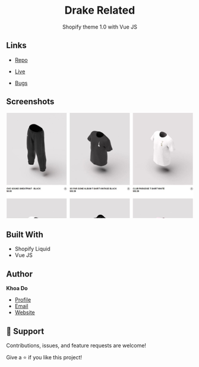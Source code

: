 <h1 align="center">Drake Related</h1>

<p align="center">Shopify theme 1.0 with Vue JS</p>

## Links

- [Repo](https://github.com/khoadodk/drake-related 'Repo')

- [Live](https://theme-related.myshopify.com/ 'Live View')

- [Bugs](https://github.com/khoadodk/drake-related/issues 'Issues Page')

## Screenshots

![Screenshot](screenshot.JPG)

## Built With

- Shopify Liquid
- Vue JS

## Author

**Khoa Do**

- [Profile](https://github.com/khoadodk 'Khoa Do')
- [Email](mailto:khoado.dk@gmail.com 'Hi!')
- [Website](https://khoado.dev 'Welcome')

## 🤝 Support

Contributions, issues, and feature requests are welcome!

Give a ⭐️ if you like this project!
